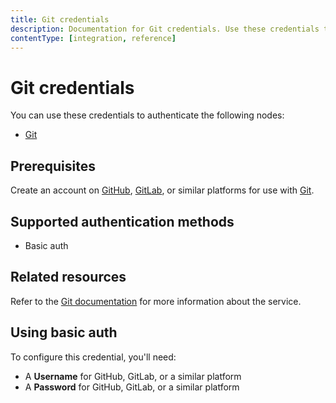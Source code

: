 ```yaml
---
title: Git credentials
description: Documentation for Git credentials. Use these credentials to authenticate Git in n8n, a workflow automation platform.
contentType: [integration, reference]
---
```


# Git credentials

You can use these credentials to authenticate the following nodes:

- [Git](/integrations/builtin/core-nodes/n8n-nodes-base.git.md)

## Prerequisites

Create an account on [GitHub](https://github.com), [GitLab](https://about.gitlab.com/), or similar platforms for use with [Git](https://git-scm.com).

## Supported authentication methods

- Basic auth

## Related resources

Refer to the [Git documentation](https://git-scm.com/doc) for more information about the service.

## Using basic auth

To configure this credential, you'll need:

- A **Username** for GitHub, GitLab, or a similar platform
- A **Password** for GitHub, GitLab, or a similar platform

